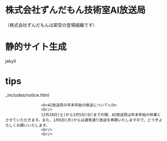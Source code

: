 # 株式会社ずんだもん技術室AI放送局

（株式会社ずんだもんは架空の登場組織です）

# 静的サイト生成
jekyll

# tips

_includes/notice.html
```
                <b>AI放送局の年末年始の放送について</b>
                <br/>
                12月28日(土)から1月5日(日)までの間、AI放送局は年末年始の休業とさせていただきます。また、1月6日(月)からは通常通り放送を再開いたしますので、どうぞよろしくお願いいたします。
                <br/>
                <br/>
```
